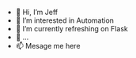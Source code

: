 - 👋 Hi, I’m Jeff
- 👀 I’m interested in Automation
- 🌱 I’m currently refreshing on Flask
- 💞️ ...
- 📫 Mesage me here

<!---
jmartin111/jmartin111 is a ✨ special ✨ repository because its `README.md` (this file) appears on your GitHub profile.
You can click the Preview link to take a look at your changes.
--->
